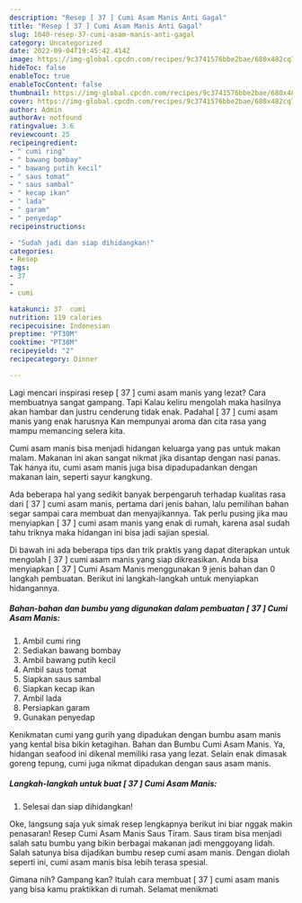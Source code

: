 ```yaml
---
description: "Resep [ 37 ] Cumi Asam Manis Anti Gagal"
title: "Resep [ 37 ] Cumi Asam Manis Anti Gagal"
slug: 1040-resep-37-cumi-asam-manis-anti-gagal
category: Uncategorized
date: 2022-09-04T19:45:42.414Z
image: https://img-global.cpcdn.com/recipes/9c3741576bbe2bae/680x482cq70/37-cumi-asam-manis-foto-resep-utama.jpg
hideToc: false
enableToc: true
enableTocContent: false
thumbnail: https://img-global.cpcdn.com/recipes/9c3741576bbe2bae/680x482cq70/37-cumi-asam-manis-foto-resep-utama.jpg
cover: https://img-global.cpcdn.com/recipes/9c3741576bbe2bae/680x482cq70/37-cumi-asam-manis-foto-resep-utama.jpg
author: Admin
authorAv: notfound
ratingvalue: 3.6
reviewcount: 25
recipeingredient:
- " cumi ring"
- " bawang bombay"
- " bawang putih kecil"
- " saus tomat"
- " saus sambal"
- " kecap ikan"
- " lada"
- " garam"
- " penyedap"
recipeinstructions:

- "Sudah jadi dan siap dihidangkan!"
categories:
- Resep
tags:
- 37
- 
- cumi

katakunci: 37  cumi 
nutrition: 119 calories
recipecuisine: Indonesian
preptime: "PT30M"
cooktime: "PT38M"
recipeyield: "2"
recipecategory: Dinner

---
```



Lagi mencari inspirasi resep [ 37 ] cumi asam manis yang lezat? Cara membuatnya sangat gampang. Tapi Kalau keliru mengolah maka hasilnya akan hambar dan justru cenderung tidak enak. Padahal [ 37 ] cumi asam manis yang enak harusnya Kan mempunyai aroma dan cita rasa yang mampu memancing selera kita.


Cumi asam manis bisa menjadi hidangan keluarga yang pas untuk makan malam. Makanan ini akan sangat nikmat jika disantap dengan nasi panas. Tak hanya itu, cumi asam manis juga bisa dipadupadankan dengan makanan lain, seperti sayur kangkung.

Ada beberapa hal yang sedikit banyak berpengaruh terhadap kualitas rasa dari [ 37 ] cumi asam manis, pertama dari jenis bahan, lalu pemilihan bahan segar sampai cara membuat dan menyajikannya. Tak perlu pusing jika mau menyiapkan [ 37 ] cumi asam manis yang enak di rumah, karena asal sudah tahu triknya maka hidangan ini bisa jadi sajian spesial.


Di bawah ini ada beberapa tips dan trik praktis yang dapat diterapkan untuk mengolah [ 37 ] cumi asam manis yang siap dikreasikan. Anda bisa menyiapkan [ 37 ] Cumi Asam Manis menggunakan 9 jenis bahan dan 0 langkah pembuatan. Berikut ini langkah-langkah untuk menyiapkan hidangannya.

<!--inarticleads1-->

##### Bahan-bahan dan bumbu yang digunakan dalam pembuatan [ 37 ] Cumi Asam Manis:

1. Ambil  cumi ring
1. Sediakan  bawang bombay
1. Ambil  bawang putih kecil
1. Ambil  saus tomat
1. Siapkan  saus sambal
1. Siapkan  kecap ikan
1. Ambil  lada
1. Persiapkan  garam
1. Gunakan  penyedap


Kenikmatan cumi yang gurih yang dipadukan dengan bumbu asam manis yang kental bisa bikin ketagihan. Bahan dan Bumbu Cumi Asam Manis. Ya, hidangan seafood ini dikenal memiliki rasa yang lezat. Selain enak dimasak goreng tepung, cumi juga nikmat dipadukan dengan saus asam manis. 

<!--inarticleads2-->

##### Langkah-langkah untuk buat [ 37 ] Cumi Asam Manis:


1. Selesai dan siap dihidangkan!

Oke, langsung saja yuk simak resep lengkapnya berikut ini biar nggak makin penasaran! Resep Cumi Asam Manis Saus Tiram. Saus tiram bisa menjadi salah satu bumbu yang bikin berbagai makanan jadi menggoyang lidah. Salah satunya bisa dijadikan bumbu resep cumi asam manis. Dengan diolah seperti ini, cumi asam manis bisa lebih terasa spesial. 

Gimana nih? Gampang kan? Itulah cara membuat [ 37 ] cumi asam manis yang bisa kamu praktikkan di rumah. Selamat menikmati
